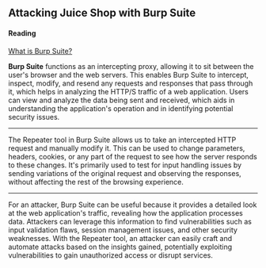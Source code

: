 ## Attacking Juice Shop with Burp Suite

#### Reading
[What is Burp Suite?](https://www.technipages.com/what-is-burp-suite)

**Burp Suite** functions as an intercepting proxy, allowing it to sit between the user's browser and the web servers. This enables Burp Suite to intercept, inspect, modify, and resend any requests and responses that pass through it, which helps in analyzing the HTTP/S traffic of a web application. Users can view and analyze the data being sent and received, which aids in understanding the application's operation and in identifying potential security issues.

---

The Repeater tool in Burp Suite allows us to take an intercepted HTTP request and manually modify it. This can be used to change parameters, headers, cookies, or any part of the request to see how the server responds to these changes. It's primarily used to test for input handling issues by sending variations of the original request and observing the responses, without affecting the rest of the browsing experience.

---

For an attacker, Burp Suite can be useful because it provides a detailed look at the web application's traffic, revealing how the application processes data. Attackers can leverage this information to find vulnerabilities such as input validation flaws, session management issues, and other security weaknesses. With the Repeater tool, an attacker can easily craft and automate attacks based on the insights gained, potentially exploiting vulnerabilities to gain unauthorized access or disrupt services.